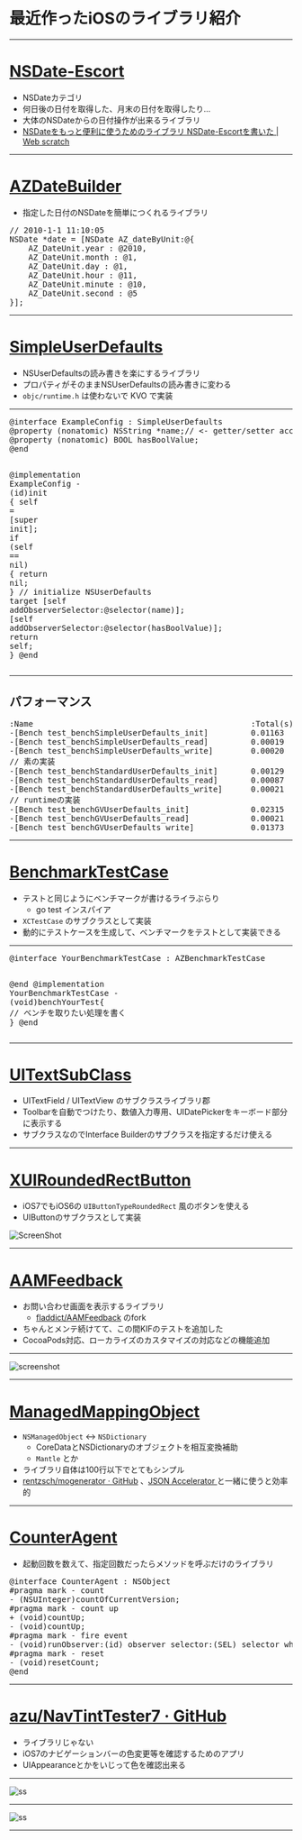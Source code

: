 # 最近作ったiOSのライブラリ紹介

----

# [NSDate-Escort](https://github.com/azu/NSDate-Escort "azu/NSDate-Escort · GitHub")

* NSDateカテゴリ
* 何日後の日付を取得した、月末の日付を取得したり…
* 大体のNSDateからの日付操作が出来るライブラリ
* [NSDateをもっと便利に使うためのライブラリ NSDate-Escortを書いた | Web scratch](http://efcl.info/2013/0801/res3366/ "NSDateをもっと便利に使うためのライブラリ NSDate-Escortを書いた | Web scratch")

-----

# [AZDateBuilder](https://github.com/azu/AZDateBuilder "azu/AZDateBuilder · GitHub")

* 指定した日付のNSDateを簡単につくれるライブラリ

<div class="highlight"><pre><span class="c1">// 2010-1-1 11:10:05</span>
<span class="n">NSDate</span> <span class="o">*</span><span class="n">date</span> <span class="o">=</span> <span class="p">[</span><span class="n">NSDate</span> <span class="n">AZ_dateByUnit</span><span class="o">:</span><span class="err">@</span><span class="p">{</span>
    <span class="n">AZ_DateUnit</span><span class="p">.</span><span class="n">year</span> <span class="o">:</span> <span class="mi">@2010</span><span class="p">,</span>
    <span class="n">AZ_DateUnit</span><span class="p">.</span><span class="n">month</span> <span class="o">:</span> <span class="mi">@1</span><span class="p">,</span>
    <span class="n">AZ_DateUnit</span><span class="p">.</span><span class="n">day</span> <span class="o">:</span> <span class="mi">@1</span><span class="p">,</span>
    <span class="n">AZ_DateUnit</span><span class="p">.</span><span class="n">hour</span> <span class="o">:</span> <span class="mi">@11</span><span class="p">,</span>
    <span class="n">AZ_DateUnit</span><span class="p">.</span><span class="n">minute</span> <span class="o">:</span> <span class="mi">@10</span><span class="p">,</span>
    <span class="n">AZ_DateUnit</span><span class="p">.</span><span class="n">second</span> <span class="o">:</span> <span class="mi">@5</span>
<span class="p">}];</span>
</pre></div>

----

# [SimpleUserDefaults](https://github.com/azu/SimpleUserDefaults "azu/SimpleUserDefaults · GitHub")

* NSUserDefaultsの読み書きを楽にするライブラリ
* プロパティがそのままNSUserDefaultsの読み書きに変わる
* ``objc/runtime.h`` は使わないで KVO で実装

----

<div class="highlight"><pre><span class="k">@interface</span> <span class="nc">ExampleConfig</span> : <span class="nc">SimpleUserDefaults</span>
<span class="k">@property</span> <span class="p">(</span><span class="n">nonatomic</span><span class="p">)</span> <span class="n">NSString</span> <span class="o">*</span><span class="n">name</span><span class="p">;</span><span class="c1">// &lt;- getter/setter access NSUserDefaults</span>
<span class="k">@property</span> <span class="p">(</span><span class="n">nonatomic</span><span class="p">)</span> <span class="kt">BOOL</span> <span class="n">hasBoolValue</span><span class="p">;</span>
<span class="k">@end</span>

<span class="k">@implementation</span> <span class="nc">ExampleConfig</span>
<span class="k">-</span> <span class="p">(</span><span class="kt">id</span><span class="p">)</span><span class="nf">init</span> <span class="p">{</span>
    <span class="n">self</span> <span class="o">=</span> <span class="p">[</span><span class="n">super</span> <span class="n">init</span><span class="p">];</span>
    <span class="k">if</span> <span class="p">(</span><span class="n">self</span> <span class="o">==</span> <span class="nb">nil</span><span class="p">)</span> <span class="p">{</span>
        <span class="k">return</span> <span class="nb">nil</span><span class="p">;</span>
    <span class="p">}</span>
    <span class="c1">// initialize NSUserDefaults target</span>
    <span class="p">[</span><span class="n">self</span> <span class="n">addObserverSelector</span><span class="o">:</span><span class="k">@selector</span><span class="p">(</span><span class="n">name</span><span class="p">)];</span>
    <span class="p">[</span><span class="n">self</span> <span class="n">addObserverSelector</span><span class="o">:</span><span class="k">@selector</span><span class="p">(</span><span class="n">hasBoolValue</span><span class="p">)];</span>
    <span class="k">return</span> <span class="n">self</span><span class="p">;</span>
<span class="p">}</span>
<span class="k">@end</span>
</pre></div>

----

## パフォーマンス

<pre>
:Name                                              :Total(s)  :Avg.(s)
-[Bench test_benchSimpleUserDefaults_init]         0.01163    0.00001    (1/1000)
-[Bench test_benchSimpleUserDefaults_read]         0.00019    0.00000    (1/1000)
-[Bench test_benchSimpleUserDefaults_write]        0.00020    0.00000    (1/1000)
// 素の実装
-[Bench test_benchStandardUserDefaults_init]       0.00129    0.00000    (1/1000)
-[Bench test_benchStandardUserDefaults_read]       0.00087    0.00000    (1/1000)
-[Bench test_benchStandardUserDefaults_write]      0.00021    0.00000    (1/1000)
// runtimeの実装
-[Bench test_benchGVUserDefaults_init]             0.02315    0.00002    (1/1000)
-[Bench test_benchGVUserDefaults_read]             0.00021    0.00000    (1/1000)
-[Bench test_benchGVUserDefaults_write]            0.01373    0.00001    (1/1000)
</pre>

-----

# [BenchmarkTestCase](https://github.com/azu/BenchmarkTestCase "azu/BenchmarkTestCase · GitHub")

* テストと同じようにベンチマークが書けるライラぶらり
	* go test インスパイア
* ``XCTestCase`` のサブクラスとして実装
* 動的にテストケースを生成して、ベンチマークをテストとして実装できる

-----

<div class="highlight"><pre><span class="k">@interface</span> <span class="nc">YourBenchmarkTestCase</span> : <span class="nc">AZBenchmarkTestCase</span>

<span class="k">@end</span>
<span class="k">@implementation</span> <span class="nc">YourBenchmarkTestCase</span>
<span class="k">-</span> <span class="p">(</span><span class="kt">void</span><span class="p">)</span><span class="nf">benchYourTest</span><span class="p">{</span>
    <span class="c1">// ベンチを取りたい処理を書く</span>
<span class="p">}</span>
<span class="k">@end</span>
</pre></div>

-----

# [UITextSubClass](https://github.com/azu/UITextSubClass "azu/UITextSubClass · GitHub")

* UITextField / UITextView のサブクラスライブラリ郡
* Toolbarを自動でつけたり、数値入力専用、UIDatePickerをキーボード部分に表示する
* サブクラスなのでInterface Builderのサブクラスを指定するだけ使える

-----

# [XUIRoundedRectButton](https://github.com/azu/XUIRoundedRectButton "azu/XUIRoundedRectButton · GitHub")

* iOS7でもiOS6の ``UIButtonTypeRoundedRect`` 風のボタンを使える
* UIButtonのサブクラスとして実装

![ScreenShot](https://www.monosnap.com/image/zirPSLa1ZhROY41l0PvqzL96H.png)

----

# [AAMFeedback](https://github.com/azu/AAMFeedback "azu/AAMFeedback · GitHub")

* お問い合わせ画面を表示するライブラリ
	* [fladdict/AAMFeedback](https://github.com/fladdict/AAMFeedback "fladdict/AAMFeedback · GitHub") のfork
* ちゃんとメンテ続けてて、この間KIFのテストを追加した
* CocoaPods対応、ローカライズのカスタマイズの対応などの機能追加

----

![screenshot](http://f.cl.ly/items/291A0A2u0R2B3u3V0b3H/screenshot.png)

----

# [ManagedMappingObject](https://github.com/azu/ManagedMappingObject "azu/ManagedMappingObject · GitHub")


* ``NSManagedObject`` <-> ``NSDictionary``
	* CoreDataとNSDictionaryのオブジェクトを相互変換補助
	* ``Mantle`` とか
* ライブラリ自体は100行以下でとてもシンプル
* [rentzsch/mogenerator · GitHub](https://github.com/rentzsch/mogenerator "rentzsch/mogenerator · GitHub") 、[JSON Accelerator ](http://www.nerdery.com/json-accelerator "JSON Accelerator ") と一緒に使うと効率的

----

# [CounterAgent](https://github.com/azu/CounterAgent "azu/CounterAgent · GitHub")

* 起動回数を数えて、指定回数だったらメソッドを呼ぶだけのライブラリ

<div class="highlight"><pre><span class="k">@interface</span> <span class="nc">CounterAgent</span> : <span class="nc">NSObject</span>
<span class="cp">#pragma mark - count</span>
<span class="k">-</span> <span class="p">(</span><span class="n">NSUInteger</span><span class="p">)</span><span class="nf">countOfCurrentVersion</span><span class="p">;</span>
<span class="cp">#pragma mark - count up</span>
<span class="k">+</span> <span class="p">(</span><span class="kt">void</span><span class="p">)</span><span class="nf">countUp</span><span class="p">;</span>
<span class="k">-</span> <span class="p">(</span><span class="kt">void</span><span class="p">)</span><span class="nf">countUp</span><span class="p">;</span>
<span class="cp">#pragma mark - fire event</span>
<span class="k">-</span> <span class="p">(</span><span class="kt">void</span><span class="p">)</span><span class="nf">runObserver:</span><span class="p">(</span><span class="kt">id</span><span class="p">)</span> <span class="n">observer</span> <span class="n">selector</span><span class="o">:</span><span class="p">(</span><span class="kt">SEL</span><span class="p">)</span> <span class="n">selector</span> <span class="n">whenCount</span><span class="o">:</span><span class="p">(</span><span class="n">NSUInteger</span><span class="p">)</span> <span class="n">count</span><span class="p">;</span>
<span class="cp">#pragma mark - reset</span>
<span class="k">-</span> <span class="p">(</span><span class="kt">void</span><span class="p">)</span><span class="nf">resetCount</span><span class="p">;</span>
<span class="k">@end</span>
</pre></div>

----

# [azu/NavTintTester7 · GitHub](https://github.com/azu/NavTintTester7 "azu/NavTintTester7 · GitHub")

* ライブラリじゃない
* iOS7のナビゲーションバーの色変更等を確認するためのアプリ
* UIAppearanceとかをいじって色を確認出来る

----

![ss](https://www.monosnap.com/image/BGEdRmcU4x89Ncrrv7DcCQdB1.png)

-----


![ss](https://www.monosnap.com/image/H27c4LAnZYXhApy3twPbF2IW5.png)

----

